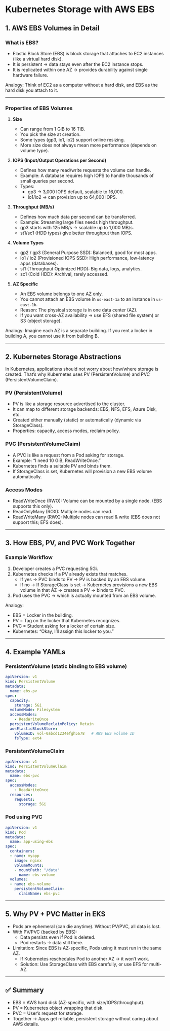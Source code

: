 # Kubernetes Storage with AWS EBS

## 1. AWS EBS Volumes in Detail

### What is EBS?
- Elastic Block Store (EBS) is block storage that attaches to EC2 instances (like a virtual hard disk).
- It is persistent → data stays even after the EC2 instance stops.
- It is replicated within one AZ → provides durability against single hardware failure.

Analogy: Think of EC2 as a computer without a hard disk, and EBS as the hard disk you attach to it.

---

### Properties of EBS Volumes

1. **Size**
   - Can range from 1 GiB to 16 TiB.
   - You pick the size at creation.
   - Some types (gp3, io1, io2) support online resizing.
   - More size does not always mean more performance (depends on volume type).

2. **IOPS (Input/Output Operations per Second)**
   - Defines how many read/write requests the volume can handle.
   - Example: A database requires high IOPS to handle thousands of small queries per second.
   - Types:
     - gp3 → 3,000 IOPS default, scalable to 16,000.
     - io1/io2 → can provision up to 64,000 IOPS.

3. **Throughput (MB/s)**
   - Defines how much data per second can be transferred.
   - Example: Streaming large files needs high throughput.
   - gp3 starts with 125 MB/s → scalable up to 1,000 MB/s.
   - st1/sc1 (HDD types) give better throughput than IOPS.

4. **Volume Types**
   - gp2 / gp3 (General Purpose SSD): Balanced, good for most apps.
   - io1 / io2 (Provisioned IOPS SSD): High performance, low-latency apps (databases).
   - st1 (Throughput Optimized HDD): Big data, logs, analytics.
   - sc1 (Cold HDD): Archival, rarely accessed.

5. **AZ Specific**
   - An EBS volume belongs to one AZ only.
   - You cannot attach an EBS volume in `us-east-1a` to an instance in `us-east-1b`.
   - Reason: The physical storage is in one data center (AZ).
   - If you want cross-AZ availability → use EFS (shared file system) or S3 (object storage).

Analogy: Imagine each AZ is a separate building. If you rent a locker in building A, you cannot use it from building B.

---

## 2. Kubernetes Storage Abstractions

In Kubernetes, applications should not worry about how/where storage is created. That’s why Kubernetes uses PV (PersistentVolume) and PVC (PersistentVolumeClaim).

### PV (PersistentVolume)
- PV is like a storage resource advertised to the cluster.
- It can map to different storage backends: EBS, NFS, EFS, Azure Disk, etc.
- Created either manually (static) or automatically (dynamic via StorageClass).
- Properties: capacity, access modes, reclaim policy.

### PVC (PersistentVolumeClaim)
- A PVC is like a request from a Pod asking for storage.
- Example: “I need 10 GiB, ReadWriteOnce.”
- Kubernetes finds a suitable PV and binds them.
- If StorageClass is set, Kubernetes will provision a new EBS volume automatically.

### Access Modes
- ReadWriteOnce (RWO): Volume can be mounted by a single node. (EBS supports this only).
- ReadOnlyMany (ROX): Multiple nodes can read.
- ReadWriteMany (RWX): Multiple nodes can read & write (EBS does not support this; EFS does).

---

## 3. How EBS, PV, and PVC Work Together

### Example Workflow
1. Developer creates a PVC requesting 5Gi.
2. Kubernetes checks if a PV already exists that matches.
   - If yes → PVC binds to PV → PV is backed by an EBS volume.
   - If no → If StorageClass is set → Kubernetes provisions a new EBS volume in that AZ → creates a PV → binds to PVC.
3. Pod uses the PVC → which is actually mounted from an EBS volume.

Analogy:
- EBS = Locker in the building.
- PV = Tag on the locker that Kubernetes recognizes.
- PVC = Student asking for a locker of certain size.
- Kubernetes: “Okay, I’ll assign this locker to you.”

---

## 4. Example YAMLs

### PersistentVolume (static binding to EBS volume)
```yaml
apiVersion: v1
kind: PersistentVolume
metadata:
  name: ebs-pv
spec:
  capacity:
    storage: 5Gi
  volumeMode: Filesystem
  accessModes:
    - ReadWriteOnce
  persistentVolumeReclaimPolicy: Retain
  awsElasticBlockStore:
    volumeID: vol-0abcd1234efgh5678   # AWS EBS volume ID
    fsType: ext4
```

### PersistentVolumeClaim
```yaml
apiVersion: v1
kind: PersistentVolumeClaim
metadata:
  name: ebs-pvc
spec:
  accessModes:
    - ReadWriteOnce
  resources:
    requests:
      storage: 5Gi
```

### Pod using PVC
```yaml
apiVersion: v1
kind: Pod
metadata:
  name: app-using-ebs
spec:
  containers:
  - name: myapp
    image: nginx
    volumeMounts:
    - mountPath: "/data"
      name: ebs-volume
  volumes:
  - name: ebs-volume
    persistentVolumeClaim:
      claimName: ebs-pvc
```

---

## 5. Why PV + PVC Matter in EKS
- Pods are ephemeral (can die anytime). Without PV/PVC, all data is lost.
- With PV/PVC (backed by EBS):
  - Data persists even if Pod is deleted.
  - Pod restarts → data still there.
- Limitation: Since EBS is AZ-specific, Pods using it must run in the same AZ.
  - If Kubernetes reschedules Pod to another AZ → it won’t work.
  - Solution: Use StorageClass with EBS carefully, or use EFS for multi-AZ.

---

## ✅ Summary
- EBS = AWS hard disk (AZ-specific, with size/IOPS/throughput).
- PV = Kubernetes object wrapping that disk.
- PVC = User’s request for storage.
- Together → Apps get reliable, persistent storage without caring about AWS details.
